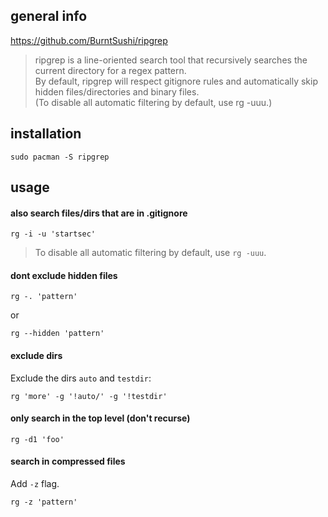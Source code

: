 ## general info

https://github.com/BurntSushi/ripgrep

> ripgrep is a line-oriented search tool that recursively searches the current directory for a regex pattern.\
By default, ripgrep will respect gitignore rules and automatically skip hidden files/directories and binary files.\
(To disable all automatic filtering by default, use rg -uuu.)

## installation

```
sudo pacman -S ripgrep
```

## usage

#### also search files/dirs that are in .gitignore

```
rg -i -u 'startsec'
```

> To disable all automatic filtering by default, use `rg -uuu`.

#### dont exclude hidden files

```
rg -. 'pattern'
```
or
```
rg --hidden 'pattern'
```

#### exclude dirs

Exclude the dirs `auto` and `testdir`:
```
rg 'more' -g '!auto/' -g '!testdir'
```

#### only search in the top level (don't recurse)

```
rg -d1 'foo'
```

#### search in compressed files

Add `-z` flag.
```
rg -z 'pattern'
```
